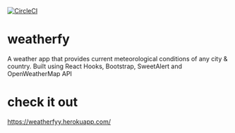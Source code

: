 [![CircleCI](https://circleci.com/gh/AbetangJoseph/weatherfy.svg?style=svg)](https://circleci.com/gh/AbetangJoseph/weatherfy)
# weatherfy
A weather app that provides current meteorological conditions of any city & country. Built using React Hooks, Bootstrap, SweetAlert and OpenWeatherMap API
# check it out
https://weatherfyy.herokuapp.com/
